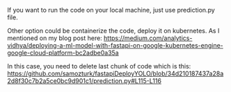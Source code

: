 
If you want to run the code on your local machine, just use prediction.py file.

Other option could be containerize the code, deploy it on kubernetes. As I mentioned on my blog post here: https://medium.com/analytics-vidhya/deploying-a-ml-model-with-fastapi-on-google-kubernetes-engine-google-cloud-platform-bc2adbe0a35a

In this case, you need to delete last chunk of code which is this:
https://github.com/samozturk/fastapiDeployYOLO/blob/34d210187437a28a2d8f30c7b2a5ce0bc9d901c1/prediction.py#L115-L116
